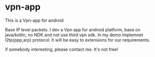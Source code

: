 # vpn-app
This is a Vpn-app for android

Base IP level packets.
I dev a Vpn app for android platform, base on java/kotlin, no NDK and not use third vpn sdk.
In my demo implemnet l2tp(ppp,arp) protocol.
It will be easy to extensions for our requirements.

if somebody interesting, please contact me. It's not free!

